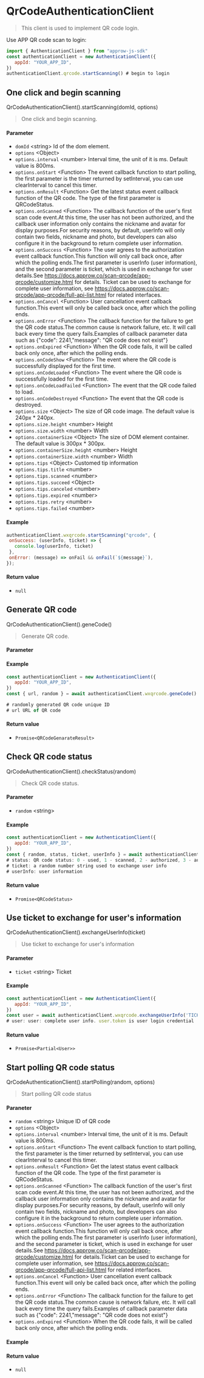 
# QrCodeAuthenticationClient

<LastUpdated/>


> This client is used to implement QR code login. 

Use APP QR code scan to login:

```javascript
import { AuthenticationClient } from "approw-js-sdk"
const authenticationClient = new AuthenticationClient({
   appId: "YOUR_APP_ID",
})
authenticationClient.qrcode.startScanning() # begin to login
```


## One click and begin scanning

QrCodeAuthenticationClient().startScanning(domId, options)

> One click and begin scanning.


#### Parameter

- `domId` \<string\> Id of the dom element.
- `options` \<Object\>  
- `options.interval` \<number\>  Interval time, the unit of it is ms. Default value is 800ms.
- `options.onStart` \<Function\> The event callback function to start polling, the first parameter is the timer returned by setInterval, you can use clearInterval to cancel this timer.
- `options.onResult` \<Function\> Get the latest status event callback function of the QR code. The type of the first parameter is QRCodeStatus.
- `options.onScanned` \<Function\> The callback function of the user's first scan code event.At this time, the user has not been authorized, and the callback user information only contains the nickname and avatar for display purposes.For security reasons, by default, userInfo will only contain two fields, nickname and photo, but developers can also configure it in the background to return complete user information. 
- `options.onSuccess` \<Function\> The user agrees to the authorization event callback function.This function will only call back once, after which the polling ends.The first parameter is userInfo (user information), and the second parameter is ticket, which is used in exchange for user details.See https://docs.approw.co/scan-qrcode/app-qrcode/customize.html for details.
Ticket can be used to exchange for complete user information, see https://docs.approw.co/scan-qrcode/app-qrcode/full-api-list.html for related interfaces. 
- `options.onCancel` \<Function\> User cancellation event callback function.This event will only be called back once, after which the polling ends.
- `options.onError` \<Function\> The callback function for the failure to get the QR code status.The common cause is network failure, etc. It will call back every time the query fails.Examples of callback parameter data such as {"code": 2241,"message": "QR code does not exist"} 
- `options.onExpired` \<Function\> When the QR code fails, it will be called back only once, after which the polling ends.
- `options.onCodeShow` \<Function\> The event where the QR code is successfully displayed for the first time. 
- `options.onCodeLoaded` \<Function\> The event where the QR code is successfully loaded for the first time.
- `options.onCodeLoadFailed` \<Function\> The event that the QR code failed to load. 
- `options.onCodeDestroyed` \<Function\> The event that the QR code is destroyed. 
- `options.size` \<Object\> The size of QR code image. The default value is 240px * 240px.
- `options.size.height` \<number\> Height 
- `options.size.width` \<number\> Width 
- `options.containerSize` \<Object\> The size of DOM element container. The default value is 300px * 300px. 
- `options.containerSize.height` \<number\> Height 
- `options.containerSize.width` \<number\> Width 
- `options.tips` \<Object\> Customed tip information 
- `options.tips.title` \<number\>  
- `options.tips.scanned` \<number\>  
- `options.tips.succeed` \<Object\>  
- `options.tips.canceled` \<number\>  
- `options.tips.expired` \<number\>  
- `options.tips.retry` \<number\>  
- `options.tips.failed` \<number\>  

#### Example

```javascript
authenticationClient.wxqrcode.startScanning("qrcode", {
 onSuccess: (userInfo, ticket) => {
   console.log(userInfo, ticket)
 },
 onError: (message) => onFail && onFail(`${message}`),
});
```

#### Return value

-  `null` 


      

## Generate QR code

QrCodeAuthenticationClient().geneCode()

> Generate QR code.


#### Parameter



#### Example

```javascript
const authenticationClient = new AuthenticationClient({
   appId: "YOUR_APP_ID",
})
const { url, random } = await authenticationClient.wxqrcode.geneCode()

# randomly generated QR code unique ID
# url URL of QR code
```

#### Return value

-  `Promise<QRCodeGenarateResult>` 


      

## Check QR code status

QrCodeAuthenticationClient().checkStatus(random)

> Check QR code status.


#### Parameter

- `random` \<string\>  

#### Example

```javascript
const authenticationClient = new AuthenticationClient({
   appId: "YOUR_APP_ID",
})
const { random, status, ticket, userInfo } = await authenticationClient.wxqrcode.checkStatus('RANDOM')
# status: QR code status: 0 - used, 1 - scanned, 2 - authorized, 3 - authorization canceled, -1 - expired
# ticket: a random number string used to exchange user info
# userInfo: user information
```

#### Return value

-  `Promise<QRCodeStatus>` 


      

## Use ticket to exchange for user's information

QrCodeAuthenticationClient().exchangeUserInfo(ticket)

> Use ticket to exchange for user's information


#### Parameter

- `ticket` \<string\> Ticket 

#### Example

```javascript
const authenticationClient = new AuthenticationClient({
   appId: "YOUR_APP_ID",
})
const user = await authenticationClient.wxqrcode.exchangeUserInfo('TICKET')
# user: user: complete user info. user.token is user login credential
```

#### Return value

-  `Promise<Partial<User>>` 


      

## Start polling QR code status

QrCodeAuthenticationClient().startPolling(random, options)

> Start polling QR code status


#### Paraneter

- `random` \<string\> Unique ID of QR code 
- `options` \<Object\>  
- `options.interval` \<number\> Interval time, the unit of it is ms. Default value is 800ms.
- `options.onStart` \<Function\> The event callback function to start polling, the first parameter is the timer returned by setInterval, you can use clearInterval to cancel this timer.
- `options.onResult` \<Function\> Get the latest status event callback function of the QR code. The type of the first parameter is QRCodeStatus. 
- `options.onScanned` \<Function\> The callback function of the user's first scan code event.At this time, the user has not been authorized, and the callback user information only contains the nickname and avatar for display purposes.For security reasons, by default, userInfo will only contain two fields, nickname and photo, but developers can also configure it in the background to return complete user information. 
- `options.onSuccess` \<Function\> The user agrees to the authorization event callback function.This function will only call back once, after which the polling ends.The first parameter is userInfo (user information), and the second parameter is ticket, which is used in exchange for user details.See https://docs.approw.co/scan-qrcode/app-qrcode/customize.html for details.Ticket can be used to exchange for complete user information, see https://docs.approw.co/scan-qrcode/app-qrcode/full-api-list.html for related interfaces.
- `options.onCancel` \<Function\> User cancellation event callback function.This event will only be called back once, after which the polling ends.
- `options.onError` \<Function\> The callback function for the failure to get the QR code status.The common cause is network failure, etc. It will call back every time the query fails.Examples of callback parameter data such as {"code": 2241,"message": "QR code does not exist"}
- `options.onExpired` \<Function\> When the QR code fails, it will be called back only once, after which the polling ends. 

#### Example



#### Return value

-  `null` 


      